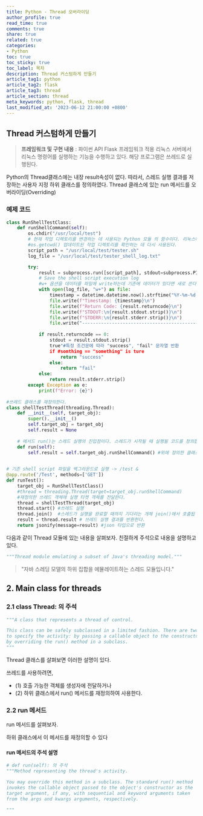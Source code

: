 ```yaml
---
title: Python - Thread 오버라이딩
author_profile: true
read_time: true
comments: true
share: true
related: true
categories:
- Python
toc: true
toc_sticky: true
toc_label: 목차
description: Thread 커스텀하게 만들기
article_tag1: python
article_tag2: flask
article_tag3: thread
article_section: thread
meta_keywords: python, flask, thread
last_modified_at: '2023-06-12 21:00:00 +0800'
---
```


## Thread 커스텀하게 만들기
> **프레임워크 및 구현 내용** : 파이썬 API Flask 프레임워크 적용
리눅스 서버에서 리눅스 명령어를 실행하는 기능을 수행하고 있다.
해당 프로그램은 쓰레드로 실행된다.

Python의 Thread클래스에는 내장 result속성이 없다.
따라서, 스레드 실행 결과를 저장하는 사용자 지정 하위 클래스를 정의하였다.
Thread 클래스에 있는 run 메서드를 오버라이딩(Overriding)

### 예제 코드
```py
class RunShellTestClass:
    def runShellCommand(self):
        os.chdir("/usr/local/test") 
        # 현재 작업 디렉토리를 변경하는 데 사용되는 Python 모듈 의 함수이다. 리눅스에서 pwd로 가져오는 현재 작업 디렉토리에 이런식으로 미리 경로를 설정할 수 있다.
        #os.getcwd() 업데이트된 작업 디렉토리를 확인하는 데 다시 사용된다.
		script_path = "/usr/local/test/tester.sh"    
        log_file = "/usr/local/test/tester_shell_log.txt"

        try:
            result = subprocess.run([script_path], stdout=subprocess.PIPE, stderr=subprocess.PIPE, universal_newlines=True)            
            # Save the shell script execution log
            #w+ 옵션을 데이터를 파일에 write하는데 기존에 데이터가 있다면 새로 쓴다.
            with open(log_file, "w+") as file:
                timestamp = datetime.datetime.now().strftime("%Y-%m-%d %H:%M:%S")
                file.write(f"Timestamp: {timestamp}\n")
                file.write(f"Return Code: {result.returncode}\n")
                file.write(f"STDOUT:\n{result.stdout.strip()}\n")
                file.write(f"STDERR:\n{result.stderr.strip()}\n")
                file.write("-------------------------------------------------\n")                            
            
            if result.returncode == 0:                
                stdout = result.stdout.strip()               
                true"#특정 조건문에 따라 "success", "fail" 문자열 반환
                if #somthing == "something" is ture
                    return "success"
                else:
                    return "fail"                
            else:
                return result.stderr.strip()
        except Exception as e:
            print(f"Error: {e}")
		
#쓰레드 클래스를 재정의한다.			
class shellTestThread(threading.Thread):
    def __init__(self, target_obj):
        super().__init__()
        self.target_obj = target_obj
        self.result = None
	
	# 메서드 run()는 스레드 실행의 진입점이다. 스레드가 시작될 때 실행될 코드를 정의합니다. 메서드 내부에 run()스레드가 수행할 논리 또는 작업을 배치한다.
    def run(self):
        self.result = self.target_obj.runShellCommand() #위에 정의한 클래스의 메서드를 쓰레드 실행 타겟으로 한다. 
		

# 기존 shell script 파일을 백그라운드로 실행 -> /test &
@app.route('/Test', methods=['GET'])
def runTest():
    target_obj = RunShellTestClass()
    #thread = threading.Thread(target=target_obj.runShellCommand)
    #재정의한 쓰레드 객체에 실행 타켓 객체를 전달한다.
    thread = shellTestThread(target_obj) 
    thread.start() #쓰레드 실행   
    thread.join()  #스레드가 실행을 완료할 때까지 기다리는 개체 join()에서 호출됩
    result = thread.result # 쓰레드 실행 결과를 반환한다.
    return jsonify(message=result) #json 타입으로 반환
```


다음과 같이 Thread 모듈에 있는 내용을 살펴보자. 친절하게 주석으로 내용을 설명하고 있다.

```py
"""Thread module emulating a subset of Java's threading model."""
```
> "자바 스레딩 모델의 하위 집합을 에뮬레이트하는 스레드 모듈입니다."

## 2. Main class for threads

### 2.1 class Thread: 의 주석
```py
"""A class that represents a thread of control.

This class can be safely subclassed in a limited fashion. There are two ways
to specify the activity: by passing a callable object to the constructor, or
by overriding the run() method in a subclass.
"""
```

Thread 클래스를 살펴보면 이러한 설명이 있다.

쓰레드를 사용하려면, 
- (1) 호출 가능한 객체를 생성자에 전달하거나 
- (2) 하위 클래스에서 run() 메서드를 재정의하여 사용한다.

### 2.2 run 메서드

run 메서드를 살펴보자.

하위 클래스에서 이 메서드를 재정의할 수 있다

#### run 메서드의 주석 설명
```py
# def run(self): 의 주석
"""Method representing the thread's activity.

You may override this method in a subclass. The standard run() method
invokes the callable object passed to the object's constructor as the
target argument, if any, with sequential and keyword arguments taken
from the args and kwargs arguments, respectively.

"""
```